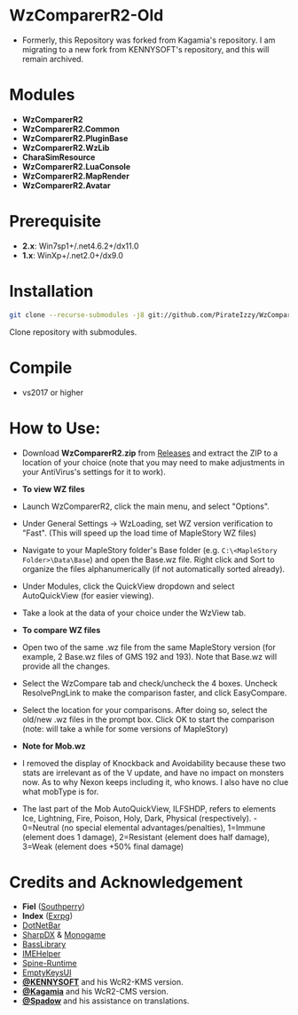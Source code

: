 # WzComparerR2-Old
- Formerly, this Repository was forked from Kagamia's repository. I am migrating to a new fork from KENNYSOFT's repository, and this will remain archived.

# Modules
- **WzComparerR2** 
- **WzComparerR2.Common** 
- **WzComparerR2.PluginBase** 
- **WzComparerR2.WzLib** 
- **CharaSimResource** 
- **WzComparerR2.LuaConsole** 
- **WzComparerR2.MapRender**
- **WzComparerR2.Avatar**

# Prerequisite
- **2.x**: Win7sp1+/.net4.6.2+/dx11.0
- **1.x**: WinXp+/.net2.0+/dx9.0

# Installation
```sh
git clone --recurse-submodules -j8 git://github.com/PirateIzzy/WzComparerR2.git
```
Clone repository with submodules.

# Compile
- vs2017 or higher

# How to Use:
- Download **WzComparerR2.zip** from [Releases](https://github.com/PirateIzzy/WzComparerR2-Code/releases) and extract the ZIP to a location of your choice (note that you may need to make adjustments in your AntiVirus's settings for it to work).

- **To view WZ files**
- Launch WzComparerR2, click the main menu, and select "Options".
- Under General Settings -> WzLoading, set WZ version verification to "Fast". (This will speed up the load time of MapleStory WZ files)
- Navigate to your MapleStory folder's Base folder (e.g. `C:\<MapleStory Folder>\Data\Base`) and open the Base.wz file. Right click and Sort to organize the files alphanumerically (if not automatically sorted already).
- Under Modules, click the QuickView dropdown and select AutoQuickView (for easier viewing).
- Take a look at the data of your choice under the WzView tab.

- **To compare WZ files**
- Open two of the same .wz file from the same MapleStory version (for example, 2 Base.wz files of GMS 192 and 193). Note that Base.wz will provide all the changes.
- Select the WzCompare tab and check/uncheck the 4 boxes. Uncheck ResolvePngLink to make the comparison faster, and click EasyCompare.
- Select the location for your comparisons. After doing so, select the old/new .wz files in the prompt box. Click OK to start the comparison (note: will take a while for some versions of MapleStory)

- **Note for Mob.wz**
- I removed the display of Knockback and Avoidability because these two stats are irrelevant as of the V update, and have no impact on monsters now. As to why Nexon keeps including it, who knows. I also have no clue what mobType is for.
- The last part of the Mob AutoQuickView, ILFSHDP, refers to elements Ice, Lightning, Fire, Poison, Holy, Dark, Physical (respectively). - 0=Neutral (no special elemental advantages/penalties), 1=Immune (element does 1 damage), 2=Resistant (element does half damage), 3=Weak (element does +50% final damage)

# Credits and Acknowledgement
- **Fiel** ([Southperry](http://www.southperry.net))  
- **Index** ([Exrpg](http://bbs.exrpg.com/space-uid-137285.html)) 
- [DotNetBar](http://www.devcomponents.com/)
- [SharpDX](https://github.com/sharpdx/SharpDX) & [Monogame](https://github.com/MonoGame/MonoGame)
- [BassLibrary](http://www.un4seen.com/)
- [IMEHelper](https://github.com/JLChnToZ/IMEHelper)
- [Spine-Runtime](https://github.com/EsotericSoftware/spine-runtimes)
- [EmptyKeysUI](https://github.com/EmptyKeys)
- **[@KENNYSOFT](https://github.com/KENNYSOFT)** and his WcR2-KMS version.
- **[@Kagamia](https://github.com/Kagamia)** and his WcR2-CMS version.
- **[@Spadow](https://github.com/Sunaries)** and his assistance on translations.
	
